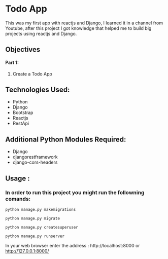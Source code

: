 # Todo App

This was my first app with reactjs and Django, I learned it in a channel from Youtube, after this 
project I got knowledge that helped me to build big projects using reactjs and Django.

## Objectives

<h4>Part 1:</h4>
<ol>
    <li>Create a Todo App</li>
</ol>



<h2>Technologies Used:</h2>
<ul>
    <li>Python</li>
    <li>Django</li>
    <li>Bootstrap</li>
    <li>Reactjs</li>
    <li>RestApi</li>
</ul>


<h2>Additional Python Modules Required:</h2>
<ul>
    <li>Django</li>
    <li>djangorestframework</li>
    <li>django-cors-headers</li>
</ul>  

<h2>Usage :</h2>
    <h3>In order to run this project you might run the followning comands:</h3>

    python manage.py makemigrations

    python manage.py migrate

    python manage.py createsuperuser

    python manage.py runserver
    
   In your web browser enter the address : http://localhost:8000 or http://127.0.0.1:8000/
